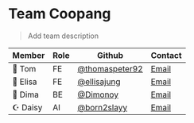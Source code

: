 # Team Coopang

> Add team description

| Member   | Role | Github                                             | Contact                                   |
| -------- | ---- | -------------------------------------------------- | ----------------------------------------- |
| 🍏 Tom   | FE   | [@thomaspeter92](https://github.com/thomaspeter92) | [Email](mailto:buckleythomas92@gmail.com) |
| 🍎 Elisa | FE   | [@ellisajung](https://github.com/ellisajung)       | [Email](mailto:ellisajung12@gmail.com)    |
| 👑 Dima  | BE   | [@Dimonoy](https://github.com/Dimonoy)             | [Email](mailto:chodima0@gmail.com)        |
| ☪︎ Daisy | AI   | [@born2slayy](https://github.com/born2slayy)       | [Email](mailto:born2slayy77@gmail.com)    |

